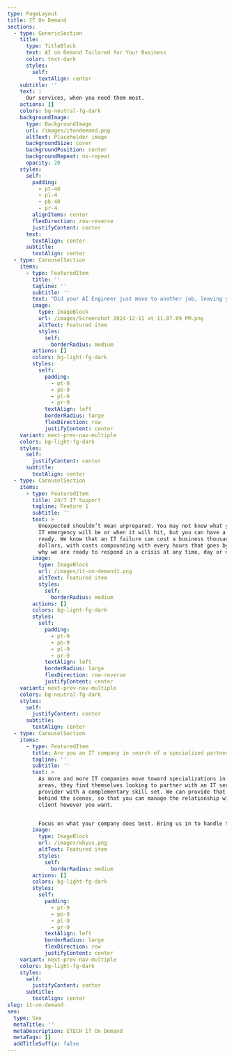 ```yaml
---
type: PageLayout
title: IT On Demand
sections:
  - type: GenericSection
    title:
      type: TitleBlock
      text: AI on Demand Tailored for Your Business
      color: text-dark
      styles:
        self:
          textAlign: center
    subtitle: ''
    text: |
      Our services, when you need them most.
    actions: []
    colors: bg-neutral-fg-dark
    backgroundImage:
      type: BackgroundImage
      url: /images/itondemand.png
      altText: Placeholder image
      backgroundSize: cover
      backgroundPosition: center
      backgroundRepeat: no-repeat
      opacity: 20
    styles:
      self:
        padding:
          - pt-40
          - pl-4
          - pb-40
          - pr-4
        alignItems: center
        flexDirection: row-reverse
        justifyContent: center
      text:
        textAlign: center
      subtitle:
        textAlign: center
  - type: CarouselSection
    items:
      - type: FeaturedItem
        title: ''
        tagline: ''
        subtitle: ''
        text: "Did your AI Engineer just move to another job, leaving you high and dry? Are you struggling with AI problems that you don’t know how to fix? Do you need help with your AI but don’t know where to turn? Call us. We’re ready to work with you to handle whatever AI challenge comes your way.\n\nWe also offer pre-paid service blocks, which you can buy ahead of time and decide how to spend later.\_So when a server goes down, a malware attack threatens your security, or a power loss leaves you without access to your database, we’re on hand to resolve the situation as fast as possible. You can focus on the immediate concern, knowing your costs are already covered.\n"
        image:
          type: ImageBlock
          url: /images/Screenshot 2024-12-11 at 11.07.09 PM.png
          altText: Featured item
          styles:
            self:
              borderRadius: medium
        actions: []
        colors: bg-light-fg-dark
        styles:
          self:
            padding:
              - pt-9
              - pb-9
              - pl-9
              - pr-9
            textAlign: left
            borderRadius: large
            flexDirection: row
            justifyContent: center
    variant: next-prev-nav-multiple
    colors: bg-light-fg-dark
    styles:
      self:
        justifyContent: center
      subtitle:
        textAlign: center
  - type: CarouselSection
    items:
      - type: FeaturedItem
        title: 24/7 IT Support
        tagline: Feature 1
        subtitle: ''
        text: >
          Unexpected shouldn’t mean unprepared. You may not know what your next
          IT emergency will be or when it will hit, but you can have a response
          ready. We know that an IT failure can cost a business thousands of
          dollars, with costs compounding with every hours that goes by. That’s
          why we are ready to respond in a crisis at any time, day or night.
        image:
          type: ImageBlock
          url: /images/it-on-demand1.png
          altText: Featured item
          styles:
            self:
              borderRadius: medium
        actions: []
        colors: bg-light-fg-dark
        styles:
          self:
            padding:
              - pt-9
              - pb-9
              - pl-9
              - pr-9
            textAlign: left
            borderRadius: large
            flexDirection: row-reverse
            justifyContent: center
    variant: next-prev-nav-multiple
    colors: bg-neutral-fg-dark
    styles:
      self:
        justifyContent: center
      subtitle:
        textAlign: center
  - type: CarouselSection
    items:
      - type: FeaturedItem
        title: Are you an IT company in search of a specialized partner?
        tagline: ''
        subtitle: ''
        text: >
          As more and more IT companies move toward specializations in certain
          areas, they find themselves looking to partner with an IT service
          provider with a complementary skill set. We can provide that service
          behind the scenes, so that you can manage the relationship with your
          client however you want.


          Focus on what your company does best. Bring us in to handle the rest.
        image:
          type: ImageBlock
          url: /images/whyus.png
          altText: Featured item
          styles:
            self:
              borderRadius: medium
        actions: []
        colors: bg-light-fg-dark
        styles:
          self:
            padding:
              - pt-9
              - pb-9
              - pl-9
              - pr-9
            textAlign: left
            borderRadius: large
            flexDirection: row
            justifyContent: center
    variant: next-prev-nav-multiple
    colors: bg-light-fg-dark
    styles:
      self:
        justifyContent: center
      subtitle:
        textAlign: center
slug: it-on-demand
seo:
  type: Seo
  metaTitle: ''
  metaDescription: ETECH IT On Demand
  metaTags: []
  addTitleSuffix: false
---
```


